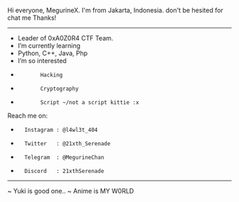 Hi everyone, MegurineX.
I'm from Jakarta, Indonesia.
don't be hesited for chat me
Thanks!
- ----------------------------
- Leader of 0xA0Z0R4 CTF Team.
- I’m currently learning
- Python, C++, Java, Php
- I’m so interested
-            Hacking
-            Cryptography
-            Script ~/not a script kittie :x
Reach me on:
-       Instagram : @l4wl3t_404
-       Twitter   : @21xth_Serenade
-       Telegram  : @MegurineChan
-       Discord   : 21xthSerenade
-----------------------------
   ~ Yuki is good one.. ~
     Anime is MY W0RLD

<!---
0xTakayuki/0xTakayuki is a ✨ special ✨ repository because its `README.md` (this file) appears on your GitHub profile.
You can click the Preview link to take a look at your changes.
--->
